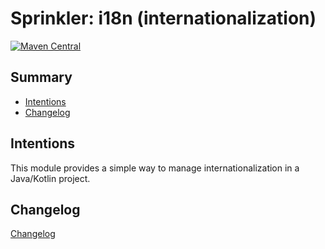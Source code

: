 # Sprinkler: i18n (internationalization)

[![Maven Central](https://img.shields.io/maven-central/v/com.black-kamelia.sprinkler/i18n)](https://central.sonatype.com/artifact/com.black-kamelia.sprinkler/i18n)

## Summary

- [Intentions](#intentions)
- [Changelog](#changelog)

## Intentions

This module provides a simple way to manage internationalization in a Java/Kotlin project.

## Changelog

[Changelog](CHANGELOG.md)

